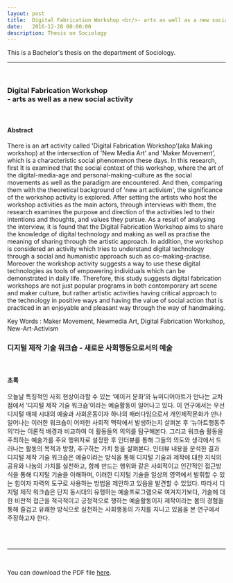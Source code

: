 ```yaml
---
layout: post
title:  Digital Fabrication Workshop <br/>- arts as well as a new social activity
date:   2016-12-28 00:00:00
description: Thesis on Sociology
---
```

This is a Bachelor's thesis on the department of Sociology.

***
<br/>

<h3>Digital Fabrication Workshop<br/>- arts as well as a new social activity</h3>
<br/>

<h4>Abstract</h4>
<p>
There is an art activity called 'Digital Fabrication Workshop’(aka Making workshop) at the intersection of 'New Media Art' and 'Maker Movement’, which is a characteristic social phenomenon these days. In this research, first It is examined that the social context of this workshop, where the art of the digital-media-age and personal-making-culture as the social movements as well as the paradigm are encountered. And then, comparing them with the theoretical background of 'new art activism', the significance of the workshop activity is explored. After setting the artists who host the workshop activities as the main actors, through interviews with them, the research examines the purpose and direction of the activities led to their intentions and thoughts, and values they pursue. As a result of analysing the interview, it is found that the Digital Fabrication Workshop aims to share the knowledge of digital technology and making as well as practise the meaning of sharing through the artistic approach. In addition, the workshop is considered an activity which tries to understand digital technology through a social and humanistic approach such as co-making-practise. Moreover the workshop activity suggests a way to use these digital technologies as tools of empowering individuals which can be demonstrated in daily life. Therefore, this study suggests digital fabrication workshops are not just popular programs in both contemporary art scene and maker culture, but rather artistic activities having critical approach to the technology in positive ways and having the value of social action that is practiced in an enjoyable and pleasant way through the way of handmaking.
</p>
Key Words : Maker Movement, Newmedia Art, Digital Fabrication Workshop, New-Art-Activism

<br/>
<h3>디지털 제작 기술 워크숍 - 새로운 사회행동으로서의 예술</h3>
<br/>
<h4>초록</h4>
<p>
오늘날 특징적인 사회 현상이라할 수 있는 ‘메이커 문화’와 뉴미디어아트가 만나는 교차점에서 ‘디지털 제작 기술 워크숍’이라는 예술활동이 일어나고 있다. 이 연구에서는 우선 디지털 매체 시대의 예술과 사회운동이자 하나의 패러다임으로서 개인제작문화가 만나 일어나는 이러한 워크숍이 어떠한 사회적 맥락에서 발생하는지 살펴본 후 ‘뉴아트행동주의’라는 이론적 배경과 비교하여 이 활동들의 의의를 탐구해본다. 그리고 워크숍 활동을 주최하는 예술가를 주요 행위자로 설정한 후 인터뷰를 통해 그들의 의도와 생각에서 드러나는 활동의 목적과 방향, 추구하는 가치 등을 살펴본다. 인터뷰 내용을 분석한 결과 디지털 제작 기술 워크숍은 예술이라는 방식을 통해 디지털 기술과 제작에 대한 지식의 공유와 나눔의 가치를 실천하고, 함께 만드는 행위와 같은 사회적이고 인간적인 접근방식을 통해 디지털 기술을 이해하며, 이러한 디지털 기술을 일상의 영역에서 발휘할 수 있는 힘이자 자력의 도구로 사용하는 방법을 제안하고 있음을 발견할 수 있었다. 따라서 디지털 제작 워크숍은 단지 동시대의 유행하는 예술프로그램으로 여겨지기보다, 기술에 대한 비판적 접근을 적극적이고 긍정적으로 행하는 예술활동이자 제작이라는 몸의 경험을 통해 즐겁고 유쾌한 방식으로 실천하는 사회행동의 가치를 지니고 있음을 본 연구에서 주장하고자 한다.
</p>
<br/><br/>

***
<br/>

<object data="{{ site.baseurl }}/pdfs/mina-socioloy-thesis-edit-170207.pdf" width="100%" height="1000" type="application/pdf"> <p>You can download the PDF file <a href="{{ site.baseurl }}/pdfs/mina-socioloy-thesis-edit-170207.pdf">here</a>.</p>
</object>

<br/><br/><br/>
